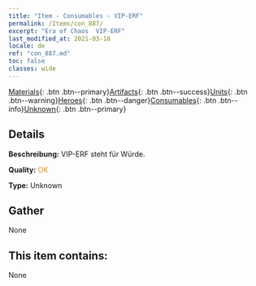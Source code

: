 ```yaml
---
title: "Item - Consumables - VIP-ERF"
permalink: /Items/con_887/
excerpt: "Era of Chaos  VIP-ERF"
last_modified_at: 2021-03-18
locale: de
ref: "con_887.md"
toc: false
classes: wide
---
```

 [Materials](/de/Items/){: .btn .btn--primary}[Artifacts](/de/Items/Artifacts/){: .btn .btn--success}[Units](/de/Items/Units/){: .btn .btn--warning}[Heroes](/de/Items/Heroes/){: .btn .btn--danger}[Consumables](/de/Items/Consumables/){: .btn .btn--info}[Unknown](/de/Items/Unknown/){: .btn .btn--primary}

## Details
 **Beschreibung:** VIP-ERF steht für Würde.

 **Quality:** <span style="color: #FF8C00">OK</span>

 **Type:** Unknown

## Gather

  None

## This item contains:

  None

